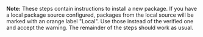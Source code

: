 **Note:** These steps contain instructions to install a new package. If you have
a local package source configured, packages from the local source will be marked
with an orange label "Local". Use those instead of the verified one and accept
the warning. The remainder of the steps should work as usual.
